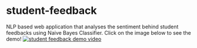 # student-feedback
NLP based web application that analyses the sentiment behind student feedbacks using Naive Bayes Classifier. Click on the image below to see the demo!
[![student feedback demo video](https://img.youtube.com/vi/5WAG1BGKGlU/0.jpg)](https://www.youtube.com/watch?v=5WAG1BGKGlU)
